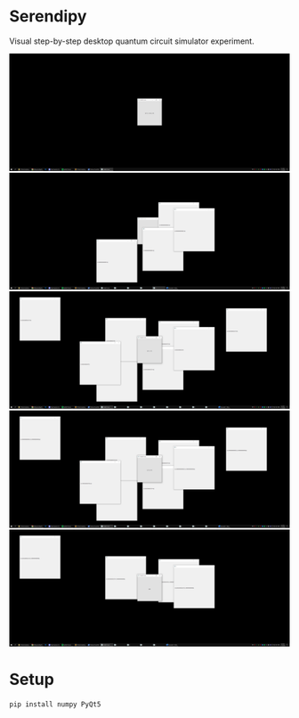 # Serendipy
Visual step-by-step desktop quantum circuit simulator experiment.

![State 1](https://github.com/ietsnut/serendipy/blob/main/1.png?raw=true)
![State 2](https://github.com/ietsnut/serendipy/blob/main/2.png?raw=true)
![State 3](https://github.com/ietsnut/serendipy/blob/main/3.png?raw=true)
![State 4](https://github.com/ietsnut/serendipy/blob/main/4.png?raw=true)
![State 5](https://github.com/ietsnut/serendipy/blob/main/5.png?raw=true)

# Setup
```sh
pip install numpy PyQt5
```

